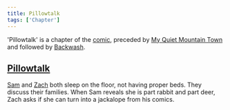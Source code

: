 ```yaml
---
title: Pillowtalk
tags: ['Chapter']
---
```

'Pillowtalk' is a chapter of the [comic](/_wiki/index.md), preceded by [My Quiet Mountain Town](/_wiki/my-quiet-mountain-town.md) and followed by [Backwash](/_wiki/backwash.md).

## [Pillowtalk](https://tapas.io/episode/1374605)
[Sam](/_wiki/sam.md) and [Zach](/_wiki/zach.md) both sleep on the floor, not having proper beds. They discuss their families. When Sam reveals she is part rabbit and part deer, Zach asks if she can turn into a jackalope from his comics.
